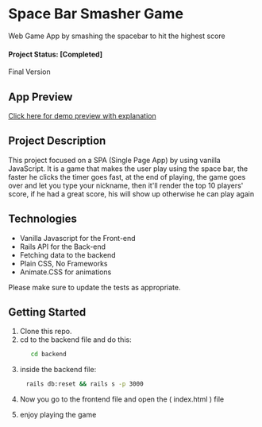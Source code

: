 # Space Bar Smasher Game

Web Game App by smashing the spacebar to hit the highest score

#### Project Status: [Completed]
Final Version

## App Preview
[Click here for demo preview with explanation](https://youtu.be/7OdwSL0NaTM)



## Project Description

This project focused on a SPA (Single Page App) by using vanilla JavaScript.
It is a game that makes the user play using the space bar, the faster he clicks the timer goes fast, at the end of playing, the game goes over and let you type your nickname, then it'll render the top 10 players' score, if he had a great score, his will show up otherwise he can play again 

## Technologies
- Vanilla Javascript for the Front-end
- Rails API for the Back-end
- Fetching data to the backend
- Plain CSS, No Frameworks
- Animate.CSS for animations

Please make sure to update the tests as appropriate.

## Getting Started
1. Clone this repo.
2. cd to the backend file and do this:
   ```bash
      cd backend
   ```
3. inside the backend file:

 ```bash
      rails db:reset && rails s -p 3000
   ```
4. Now you go to the frontend file and open the ( index.html ) file

5. enjoy playing the game

